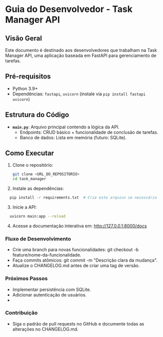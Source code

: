 # Guia do Desenvolvedor - Task Manager API

## Visão Geral
Este documento é destinado aos desenvolvedores que trabalham na Task Manager API, uma aplicação baseada em FastAPI para gerenciamento de tarefas.

## Pré-requisitos
- Python 3.9+
- Dependências: `fastapi`, `uvicorn` (instale via `pip install fastapi uvicorn`)

## Estrutura do Código
- **`main.py`**: Arquivo principal contendo a lógica da API.
  - Endpoints: CRUD básico + funcionalidade de conclusão de tarefas.
  - Banco de dados: Lista em memória (futuro: SQLite).

## Como Executar
1. Clone o repositório:
   ```bash
   git clone <URL_DO_REPOSITORIO>
   cd task_manager
   ```

2. Instale as dependências:
```bash
  pip install -r requirements.txt  # Crie este arquivo se necessário
```

3. Inicie a API:
```bash
  uvicorn main:app --reload
```

4. Acesse a documentação interativa em: http://127.0.0.1:8000/docs

### Fluxo de Desenvolvimento
- Crie uma branch para novas funcionalidades: git checkout -b feature/nome-da-funcionalidade.
- Faça commits atômicos: git commit -m "Descrição clara da mudança".
- Atualize o CHANGELOG.md antes de criar uma tag de versão.

### Próximos Passos
- Implementar persistência com SQLite.
- Adicionar autenticação de usuários.
- 
### Contribuição
- Siga o padrão de pull requests no GitHub e documente todas as alterações no CHANGELOG.md.